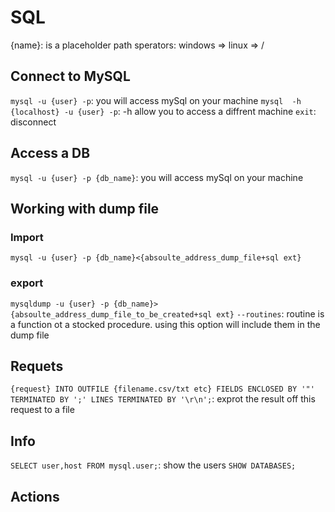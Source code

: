 # SQL
{name}: is a placeholder
path sperators: windows => 
                linux => /
##  Connect to MySQL
`mysql -u {user} -p`: you will access mySql on your machine
`mysql  -h {localhost} -u {user} -p`: -h allow you to access a diffrent machine
`exit`: disconnect
##  Access a DB
`mysql -u {user} -p {db_name}`: you will access mySql on your machine

## Working with dump file  

### Import
`mysql -u {user} -p {db_name}<{absoulte_address_dump_file+sql ext}`

### export
`mysqldump -u {user} -p {db_name}>{absoulte_address_dump_file_to_be_created+sql ext}`
`--routines`: routine is a function ot a stocked procedure. using this option will include them in the dump file

## Requets
`{request} INTO OUTFILE {filename.csv/txt etc} FIELDS ENCLOSED BY '"' TERMINATED BY ';' LINES TERMINATED BY '\r\n';`: exprot the result off this request to a file

## Info
`SELECT user,host FROM mysql.user;`: show the users
`SHOW DATABASES;`


## Actions


